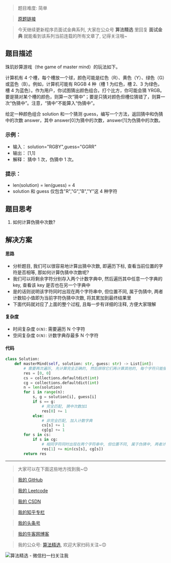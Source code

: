 > 题目难度: 简单

> [原题链接](https://leetcode-cn.com/problems/master-mind-lcci/)

> 今天继续更新程序员面试金典系列, 大家在公众号 **算法精选** 里回复 **面试金典** 就能看到该系列当前连载的所有文章了, 记得关注哦~

## 题目描述

珠玑妙算游戏（the game of master mind）的玩法如下。

计算机有 4 个槽，每个槽放一个球，颜色可能是红色（R）、黄色（Y）、绿色（G）或蓝色（B）。例如，计算机可能有 RGGB 4 种（槽 1 为红色，槽 2、3 为绿色，槽 4 为蓝色）。作为用户，你试图猜出颜色组合。打个比方，你可能会猜 YRGB。要是猜对某个槽的颜色，则算一次“猜中”；要是只猜对颜色但槽位猜错了，则算一次“伪猜中”。注意，“猜中”不能算入“伪猜中”。

给定一种颜色组合 solution 和一个猜测 guess，编写一个方法，返回猜中和伪猜中的次数 answer，其中 answer[0]为猜中的次数，answer[1]为伪猜中的次数。

### 示例：

- 输入： solution="RGBY",guess="GGRR"
- 输出： [1,1]
- 解释： 猜中 1 次，伪猜中 1 次。

### 提示：

- len(solution) = len(guess) = 4
- solution 和 guess 仅包含"R","G","B","Y"这 4 种字符

## 题目思考

1. 如何计算伪猜中次数?

## 解决方案

#### 思路

- 分析题目, 我们可以很容易地计算出猜中次数, 即遍历下标, 查看当前位置的字符是否相等, 那如何计算伪猜中次数呢?
- 我们可以将剩余字符分别存入两个计数字典中, 然后遍历其中任意一个字典的 key, 查看该 key 是否也在另一个字典中
- 是的话则说明该字符同时出现在两个字符串中, 但位置不同, 属于伪猜中, 两者计数较小值即为当前字符伪猜中次数, 将其累加到最终结果里
- 下面代码就对应了上面的整个过程, 且每一步有详细的注释, 方便大家理解

#### 复杂度

- 时间复杂度 `O(N)`: 需要遍历 N 个字符
- 空间复杂度 `O(N)`: 计数字典存最多 N 个字符

#### 代码

```python
class Solution:
    def masterMind(self, solution: str, guess: str) -> List[int]:
        # 需要两次遍历, 先计算完全正确的, 然后排除它们再计算其他的, 每个字符只能使用一次
        res = [0, 0]
        cs = collections.defaultdict(int)
        cg = collections.defaultdict(int)
        n = len(solution)
        for i in range(n):
            s, g = solution[i], guess[i]
            if s == g:
                # 完全匹配, 猜中次数加1
                res[0] += 1
            else:
                # 非完全匹配, 加入计数字典
                cs[s] += 1
                cg[g] += 1
        for s in cs:
            if s in cg:
                # 相同字符同时出现在两个字符串中, 但位置不同, 属于伪猜中, 两者计数较小值即为当前字符伪猜中次数
                res[1] += min(cs[s], cg[s])
        return res
```

---

> 大家可以在下面这些地方找到我~😊

> [我的 GitHub](https://github.com/zjulyx)

> [我的 Leetcode](https://leetcode-cn.com/u/suibianfahui/)

> [我的 CSDN](https://me.csdn.net/zjulyx1993)

> [我的知乎专栏](https://zhuanlan.zhihu.com/c_1242508721932464128)

> [我的头条号](https://www.toutiao.com/c/user/1090304683804520/#mid=1671643017345028)

> [我的牛客网博客](https://blog.nowcoder.net/zjulyx)

> 我的公众号: [算法精选](https://mp.weixin.qq.com/s?__biz=MzA5MDk1MjI5MA==&mid=2247484158&idx=1&sn=90176bac32cf7af40e4074c721fd8a95&chksm=900285f3a7750ce5a068c9c9773781461819633f2fd60533732637ec9520c908371ebc218d49&scene=178&cur_album_id=1386231241346859009#rd), 欢迎大家扫码关注~😊

![算法精选 - 微信扫一扫关注我](https://pic1.zhimg.com/80/v2-7c988a7b35886df51596ef23616764ac_1440w.jpg)

